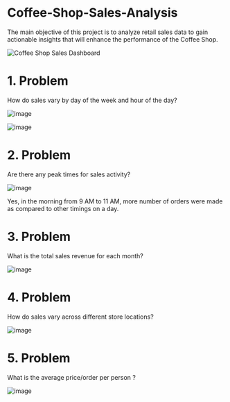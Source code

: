 # Coffee-Shop-Sales-Analysis
The main objective of this project is to analyze retail sales data to gain actionable insights that will enhance the performance of the Coffee Shop.

![Coffee Shop Sales Dashboard](https://github.com/siddhartha237/Coffee-Shop-Sales-Analysis/assets/146628886/ff97e03e-a7d5-47be-9c9d-c5c86448d606)


# 1. Problem
How do sales vary by day of the week and hour of the day?

![image](https://github.com/siddhartha237/Coffee-Shop-Sales-Analysis/assets/146628886/6c7bd4df-6630-41ea-9907-1e49ce4cb5ee)


![image](https://github.com/siddhartha237/Coffee-Shop-Sales-Analysis/assets/146628886/06d415d3-7874-4971-8090-d3d60cb681b7)

# 2. Problem
Are there any peak times for sales activity?

![image](https://github.com/siddhartha237/Coffee-Shop-Sales-Analysis/assets/146628886/dcf97e88-2843-4308-844b-9a6d13107d55)

Yes, in the morning from 9 AM to 11 AM, more number of orders were made as compared to other timings on a day.

# 3. Problem
 What is the total sales revenue for each month?

 ![image](https://github.com/siddhartha237/Coffee-Shop-Sales-Analysis/assets/146628886/16b4f0d6-0813-4019-8a3f-a11bb63f61a7)

# 4. Problem 
 How do sales vary across different store locations?

 ![image](https://github.com/siddhartha237/Coffee-Shop-Sales-Analysis/assets/146628886/c58aa95c-e4e1-4f6c-96db-04ec17e3de81)

# 5. Problem
What is the average price/order per person ?

![image](https://github.com/siddhartha237/Coffee-Shop-Sales-Analysis/assets/146628886/19f89f63-2d4f-436e-ba07-667fba7c59cd)




